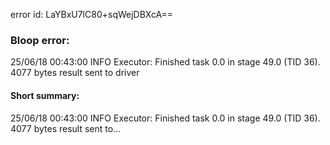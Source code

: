error id: LaYBxU7lC80+sqWejDBXcA==
### Bloop error:

25/06/18 00:43:00 INFO Executor: Finished task 0.0 in stage 49.0 (TID 36). 4077 bytes result sent to driver
#### Short summary: 

25/06/18 00:43:00 INFO Executor: Finished task 0.0 in stage 49.0 (TID 36). 4077 bytes result sent to...